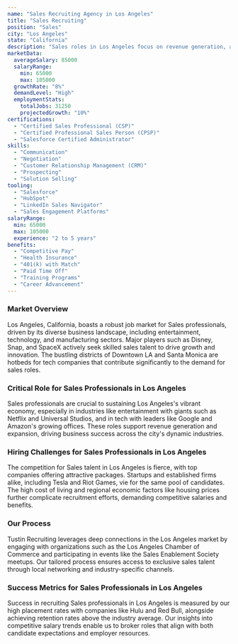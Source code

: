 ```yaml
---
name: "Sales Recruiting Agency in Los Angeles"
title: "Sales Recruiting"
position: "Sales"
city: "Los Angeles"
state: "California"
description: "Sales roles in Los Angeles focus on revenue generation, account management, and business development across various industries."
marketData:
  averageSalary: 85000
  salaryRange:
    min: 65000
    max: 105000
  growthRate: "8%"
  demandLevel: "High"
  employmentStats:
    totalJobs: 31250
    projectedGrowth: "10%"
certifications:
  - "Certified Sales Professional (CSP)"
  - "Certified Professional Sales Person (CPSP)"
  - "Salesforce Certified Administrator"
skills:
  - "Communication"
  - "Negotiation"
  - "Customer Relationship Management (CRM)"
  - "Prospecting"
  - "Solution Selling"
tooling:
  - "Salesforce"
  - "HubSpot"
  - "LinkedIn Sales Navigator"
  - "Sales Engagement Platforms"
salaryRange:
  min: 65000
  max: 105000
  experience: "2 to 5 years"
benefits:
  - "Competitive Pay"
  - "Health Insurance"
  - "401(k) with Match"
  - "Paid Time Off"
  - "Training Programs"
  - "Career Advancement"
---
```


### Market Overview
Los Angeles, California, boasts a robust job market for Sales professionals, driven by its diverse business landscape, including entertainment, technology, and manufacturing sectors. Major players such as Disney, Snap, and SpaceX actively seek skilled sales talent to drive growth and innovation. The bustling districts of Downtown LA and Santa Monica are hotbeds for tech companies that contribute significantly to the demand for sales roles.
### Critical Role for Sales Professionals in Los Angeles
Sales professionals are crucial to sustaining Los Angeles's vibrant economy, especially in industries like entertainment with giants such as Netflix and Universal Studios, and in tech with leaders like Google and Amazon's growing offices. These roles support revenue generation and expansion, driving business success across the city's dynamic industries.

### Hiring Challenges for Sales Professionals in Los Angeles
The competition for Sales talent in Los Angeles is fierce, with top companies offering attractive packages. Startups and established firms alike, including Tesla and Riot Games, vie for the same pool of candidates. The high cost of living and regional economic factors like housing prices further complicate recruitment efforts, demanding competitive salaries and benefits.

### Our Process
Tustin Recruiting leverages deep connections in the Los Angeles market by engaging with organizations such as the Los Angeles Chamber of Commerce and participating in events like the Sales Enablement Society meetups. Our tailored process ensures access to exclusive sales talent through local networking and industry-specific channels.

### Success Metrics for Sales Professionals in Los Angeles
Success in recruiting Sales professionals in Los Angeles is measured by our high placement rates with companies like Hulu and Red Bull, alongside achieving retention rates above the industry average. Our insights into competitive salary trends enable us to broker roles that align with both candidate expectations and employer resources.